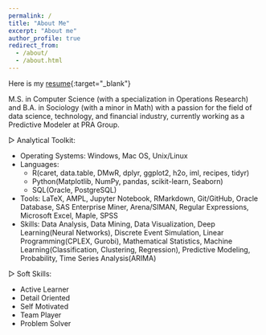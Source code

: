 ```yaml
---
permalink: /
title: "About Me"
excerpt: "About me"
author_profile: true
redirect_from: 
  - /about/
  - /about.html
---
```


Here is my [resume](./files/XinZhang_Resume.190703.pdf){:target="_blank"}

M.S. in Computer Science (with a specialization in Operations Research) and B.A. in Sociology (with a minor in Math) with a passion for the field of data science, technology, and financial industry, currently working as a Predictive Modeler at PRA Group.

▷ Analytical Toolkit:

- Operating Systems: Windows, Mac OS, Unix/Linux
- Languages: 
	- R(caret, data.table, DMwR, dplyr, ggplot2, h2o, iml, recipes, tidyr)
	- Python(Matplotlib, NumPy, pandas, scikit-learn, Seaborn)
	- SQL(Oracle, PostgreSQL)
- Tools: LaTeX, AMPL, Jupyter Notebook, RMarkdown, Git/GitHub, Oracle Database, SAS Enterprise Miner, Arena/SIMAN, Regular Expressions, Microsoft Excel, Maple, SPSS
- Skills: Data Analysis, Data Mining, Data Visualization, Deep Learning(Neural Networks), Discrete Event Simulation, Linear Programming(CPLEX, Gurobi), Mathematical Statistics, Machine Learning(Classification, Clustering, Regression), Predictive Modeling, Probability, Time Series Analysis(ARIMA)

▷ Soft Skills:

- Active Learner 
- Detail Oriented 
- Self Motivated 
- Team Player 
- Problem Solver

